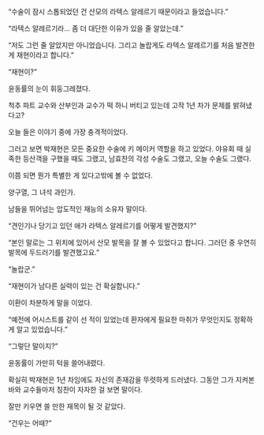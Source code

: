 “수술이 잠시 스톱되었던 건 산모의 라텍스 알레르기 때문이라고 들었습니다.”

“라텍스 알레르기라… 좀 더 대단한 이유가 있을 줄 알았는데.”

“저도 그런 줄 알았지만 아니었습니다. 그리고 놀랍게도 라텍스 알레르기를 처음 발견한 게 재현이라고 합니다.”

“재현이?”

윤동률의 눈이 휘둥그레졌다.

척추 파트 교수와 산부인과 교수가 떡 하니 버티고 있는데 고작 1년 차가 문제를 밝혀냈다고?

오늘 들은 이야기 중에 가장 충격적이었다.

그러고 보면 박재현은 모든 중요한 수술에 키 메이커 역할을 하고 있었다. 야유회 때 실족한 등산객을 구했을 때도 그랬고, 남효찬의 각성 수술도 그랬고, 오늘 수술도 그랬다.

이쯤 되면 뭔가 특별한 게 있다고밖에 볼 수 없었다.

양구열, 그 녀석 과인가.

남들을 뛰어넘는 압도적인 재능의 소유자 말이다.

“견인기나 당기고 있던 애가 라텍스 알레르기를 어떻게 발견했지?”

“본인 말로는 그 위치에 있어서 산모 발목을 잘 볼 수 있었다고 합니다. 그러던 중 우연히 발목에 두드러기를 발견했고요.”

“놀랍군.”

“재현이가 남다른 실력이 있는 건 확실합니다.”

이환이 차분하게 말을 이었다.

“예전에 어시스트를 같이 선 적이 있었는데 환자에게 필요한 마취가 무엇인지도 정확하게 알고 있었습니다.”

“그렇단 말이지?”

윤동률이 가만히 턱을 쓸어내렸다.

확실히 박재현은 1년 차임에도 자신의 존재감을 뚜렷하게 드러냈다. 그동안 그가 지켜본 바와 교수들마저 칭찬이 자자한 걸 보면 말이다.

잘만 키우면 쓸 만한 재목이 될 것 같았다.

“건우는 어때?”